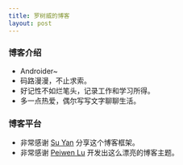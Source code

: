 ```yaml
---
title: 罗树威的博客
layout: post
---
```


### 博客介绍

* Androider~
* 码路漫漫，不止求索。
* 好记性不如烂笔头，记录工作和学习所得。
* 多一点热爱，偶尔写写文字聊聊生活。


### 博客平台

* 非常感谢 [Su Yan]() 分享这个博客框架。
* 非常感谢 [Peiwen Lu]() 开发出这么漂亮的博客主题。
